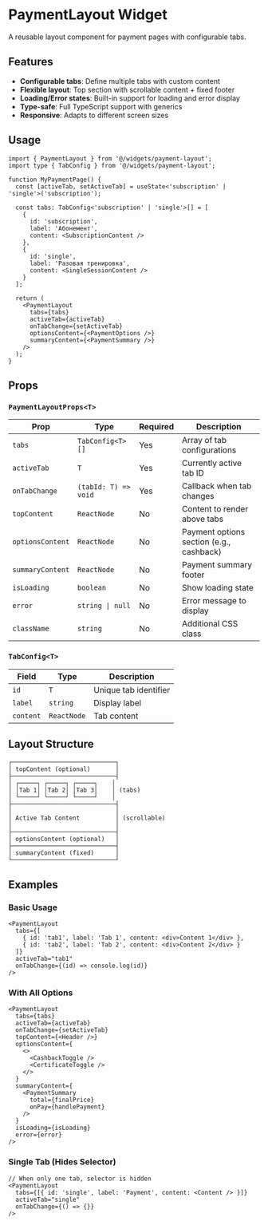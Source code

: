 # PaymentLayout Widget

A reusable layout component for payment pages with configurable tabs.

## Features

- **Configurable tabs**: Define multiple tabs with custom content
- **Flexible layout**: Top section with scrollable content + fixed footer
- **Loading/Error states**: Built-in support for loading and error display
- **Type-safe**: Full TypeScript support with generics
- **Responsive**: Adapts to different screen sizes

## Usage

```tsx
import { PaymentLayout } from '@/widgets/payment-layout';
import type { TabConfig } from '@/widgets/payment-layout';

function MyPaymentPage() {
  const [activeTab, setActiveTab] = useState<'subscription' | 'single'>('subscription');

  const tabs: TabConfig<'subscription' | 'single'>[] = [
    {
      id: 'subscription',
      label: 'Абонемент',
      content: <SubscriptionContent />
    },
    {
      id: 'single',
      label: 'Разовая тренировка',
      content: <SingleSessionContent />
    }
  ];

  return (
    <PaymentLayout
      tabs={tabs}
      activeTab={activeTab}
      onTabChange={setActiveTab}
      optionsContent={<PaymentOptions />}
      summaryContent={<PaymentSummary />}
    />
  );
}
```

## Props

### `PaymentLayoutProps<T>`

| Prop | Type | Required | Description |
|------|------|----------|-------------|
| `tabs` | `TabConfig<T>[]` | Yes | Array of tab configurations |
| `activeTab` | `T` | Yes | Currently active tab ID |
| `onTabChange` | `(tabId: T) => void` | Yes | Callback when tab changes |
| `topContent` | `ReactNode` | No | Content to render above tabs |
| `optionsContent` | `ReactNode` | No | Payment options section (e.g., cashback) |
| `summaryContent` | `ReactNode` | No | Payment summary footer |
| `isLoading` | `boolean` | No | Show loading state |
| `error` | `string \| null` | No | Error message to display |
| `className` | `string` | No | Additional CSS class |

### `TabConfig<T>`

| Field | Type | Description |
|-------|------|-------------|
| `id` | `T` | Unique tab identifier |
| `label` | `string` | Display label |
| `content` | `ReactNode` | Tab content |

## Layout Structure

```
┌─────────────────────────────┐
│ topContent (optional)       │
├─────────────────────────────┤
│ ┌─────┐ ┌─────┐ ┌─────┐    │
│ │Tab 1│ │Tab 2│ │Tab 3│    │ (tabs)
│ └─────┘ └─────┘ └─────┘    │
├─────────────────────────────┤
│                             │
│ Active Tab Content          │ (scrollable)
│                             │
├─────────────────────────────┤
│ optionsContent (optional)   │
├─────────────────────────────┤
│ summaryContent (fixed)      │
└─────────────────────────────┘
```

## Examples

### Basic Usage

```tsx
<PaymentLayout
  tabs={[
    { id: 'tab1', label: 'Tab 1', content: <div>Content 1</div> },
    { id: 'tab2', label: 'Tab 2', content: <div>Content 2</div> }
  ]}
  activeTab="tab1"
  onTabChange={(id) => console.log(id)}
/>
```

### With All Options

```tsx
<PaymentLayout
  tabs={tabs}
  activeTab={activeTab}
  onTabChange={setActiveTab}
  topContent={<Header />}
  optionsContent={
    <>
      <CashbackToggle />
      <CertificateToggle />
    </>
  }
  summaryContent={
    <PaymentSummary
      total={finalPrice}
      onPay={handlePayment}
    />
  }
  isLoading={isLoading}
  error={error}
/>
```

### Single Tab (Hides Selector)

```tsx
// When only one tab, selector is hidden
<PaymentLayout
  tabs={[{ id: 'single', label: 'Payment', content: <Content /> }]}
  activeTab="single"
  onTabChange={() => {}}
/>
```
